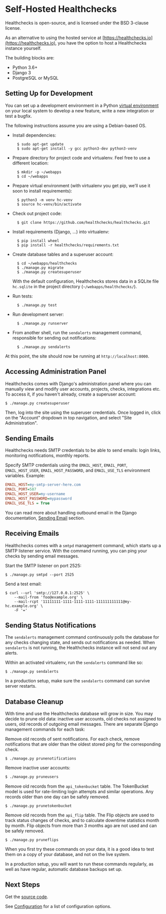 # Self-Hosted Healthchecks

Healthchecks is open-source, and is licensed under the BSD 3-clause license.

As an alternative to using the hosted service at
[https://healthchecks.io](https://healthchecks.io), you have the option to host a
Healthchecks instance yourself.

The building blocks are:

* Python 3.6+
* Django 3
* PostgreSQL or MySQL

## Setting Up for Development


You can set up a development environment in a Python
[virtual environment](https://docs.python.org/3/tutorial/venv.html)
on your local system to develop a new feature, write a new integration
or test a bugfix.

The following instructions assume you are using a Debian-based OS.

* Install dependencies:

        $ sudo apt-get update
        $ sudo apt-get install -y gcc python3-dev python3-venv

* Prepare directory for project code and virtualenv. Feel free to use a
  different location:

        $ mkdir -p ~/webapps
        $ cd ~/webapps

* Prepare virtual environment
  (with virtualenv you get pip, we'll use it soon to install requirements):

        $ python3 -m venv hc-venv
        $ source hc-venv/bin/activate

* Check out project code:

        $ git clone https://github.com/healthchecks/healthchecks.git

* Install requirements (Django, ...) into virtualenv:

        $ pip install wheel
        $ pip install -r healthchecks/requirements.txt


* Create database tables and a superuser account:

        $ cd ~/webapps/healthchecks
        $ ./manage.py migrate
        $ ./manage.py createsuperuser

    With the default configuration, Healthchecks stores data in a SQLite file
    `hc.sqlite` in the project directory (`~/webapps/healthchecks/`).

* Run tests:

        $ ./manage.py test

* Run development server:

        $ ./manage.py runserver

* From another shell, run the `sendalerts` management command, responsible for
  sending out notifications:

        $ ./manage.py sendalerts

At this point, the site should now be running at `http://localhost:8000`.

## Accessing Administration Panel

Healthchecks comes with Django's administration panel where you can manually
view and modify user accounts, projects, checks, integrations etc. To access it,
if you haven't already, create a superuser account:

    $ ./manage.py createsuperuser

Then, log into the site using the superuser credentials. Once logged in,
click on the "Account" dropdown in top navigation, and select "Site Administration".

## Sending Emails

Healthchecks needs SMTP credentials to be able to send emails:
login links, monitoring notifications, monthly reports.

Specify SMTP credentials using the `EMAIL_HOST`, `EMAIL_PORT`, `EMAIL_HOST_USER`,
`EMAIL_HOST_PASSWORD`, and `EMAIL_USE_TLS` environment variables. Example:

```ini
EMAIL_HOST=my-smtp-server-here.com
EMAIL_PORT=587
EMAIL_HOST_USER=my-username
EMAIL_HOST_PASSWORD=mypassword
EMAIL_USE_TLS = True
```

You can read more about handling outbound email in the Django documentation,
[Sending Email](https://docs.djangoproject.com/en/3.1/topics/email/) section.

## Receiving Emails

Healthchecks comes with a `smtpd` management command, which starts up a
SMTP listener service. With the command running, you can ping your
checks by sending email messages.

Start the SMTP listener on port 2525:

    $ ./manage.py smtpd --port 2525

Send a test email:

    $ curl --url 'smtp://127.0.0.1:2525' \
        --mail-from 'foo@example.org' \
        --mail-rcpt '11111111-1111-1111-1111-111111111111@my-hc.example.org' \
        -F '='

## Sending Status Notifications

The `sendalerts` management command continuously polls the database for any checks
changing state, and sends out notifications as needed.
When `sendalerts` is not running, the Healthchecks instance will not send out any
alerts.

Within an activated virtualenv, run the `sendalerts` command like so:

    $ ./manage.py sendalerts


In a production setup, make sure the `sendalerts` command can survive
server restarts.

## Database Cleanup

With time and use the Healthchecks database will grow in size. You may
decide to prune old data: inactive user accounts, old checks not assigned
to users, old records of outgoing email messages. There are separate Django management
commands for each task:

Remove old records of sent notifications. For each check, remove notifications that
are older than the oldest stored ping for the corresponding check.

    $ ./manage.py prunenotifications

Remove inactive user accounts:

```bash
$ ./manage.py pruneusers
```

Remove old records from the `api_tokenbucket` table. The TokenBucket
model is used for rate-limiting login attempts and similar operations.
Any records older than one day can be safely removed.

    $ ./manage.py prunetokenbucket

Remove old records from the `api_flip` table. The Flip objects are used to track
status changes of checks, and to calculate downtime statistics month by month.
Flip objects from more than 3 months ago are not used and can be safely removed.

    $ ./manage.py pruneflips

When you first try these commands on your data, it is a good idea to
test them on a copy of your database, and not on the live system.

In a production setup, you will want to run these commands regularly, as well as
have regular, automatic database backups set up.

## Next Steps

Get the [source code](https://github.com/healthchecks/healthchecks).

See [Configuration](../self_hosted_configuration/) for a list of configuration options.

